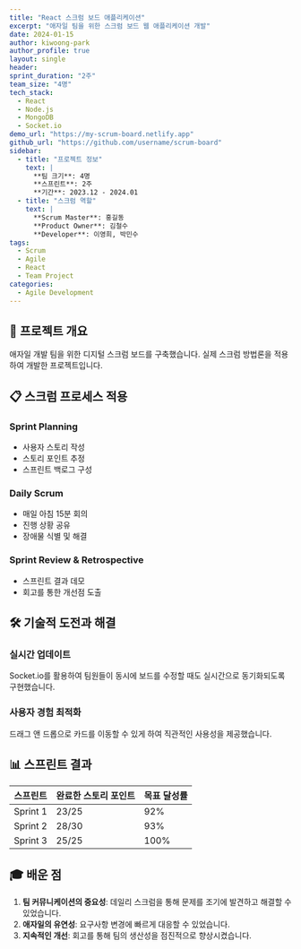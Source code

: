 ```yaml
---
title: "React 스크럼 보드 애플리케이션"
excerpt: "애자일 팀을 위한 스크럼 보드 웹 애플리케이션 개발"
date: 2024-01-15
author: kiwoong-park
author_profile: true
layout: single
header:
sprint_duration: "2주"
team_size: "4명"
tech_stack:
  - React
  - Node.js
  - MongoDB
  - Socket.io
demo_url: "https://my-scrum-board.netlify.app"
github_url: "https://github.com/username/scrum-board"
sidebar:
  - title: "프로젝트 정보"
    text: |
      **팀 크기**: 4명  
      **스프린트**: 2주  
      **기간**: 2023.12 - 2024.01
  - title: "스크럼 역할"
    text: |
      **Scrum Master**: 홍길동  
      **Product Owner**: 김철수  
      **Developer**: 이영희, 박민수
tags:
  - Scrum
  - Agile
  - React
  - Team Project
categories:
  - Agile Development
---
```


## 🎯 프로젝트 개요

애자일 개발 팀을 위한 디지털 스크럼 보드를 구축했습니다. 실제 스크럼 방법론을 적용하여 개발한 프로젝트입니다.

## 📋 스크럼 프로세스 적용

### Sprint Planning
- 사용자 스토리 작성
- 스토리 포인트 추정
- 스프린트 백로그 구성

### Daily Scrum
- 매일 아침 15분 회의
- 진행 상황 공유
- 장애물 식별 및 해결

### Sprint Review & Retrospective
- 스프린트 결과 데모
- 회고를 통한 개선점 도출

## 🛠 기술적 도전과 해결

### 실시간 업데이트
Socket.io를 활용하여 팀원들이 동시에 보드를 수정할 때도 실시간으로 동기화되도록 구현했습니다.

### 사용자 경험 최적화
드래그 앤 드롭으로 카드를 이동할 수 있게 하여 직관적인 사용성을 제공했습니다.

## 📊 스프린트 결과

| 스프린트 | 완료한 스토리 포인트 | 목표 달성률 |
|----------|---------------------|-------------|
| Sprint 1 | 23/25 | 92% |
| Sprint 2 | 28/30 | 93% |
| Sprint 3 | 25/25 | 100% |

## 🎓 배운 점

1. **팀 커뮤니케이션의 중요성**: 데일리 스크럼을 통해 문제를 조기에 발견하고 해결할 수 있었습니다.
2. **애자일의 유연성**: 요구사항 변경에 빠르게 대응할 수 있었습니다.
3. **지속적인 개선**: 회고를 통해 팀의 생산성을 점진적으로 향상시켰습니다.
